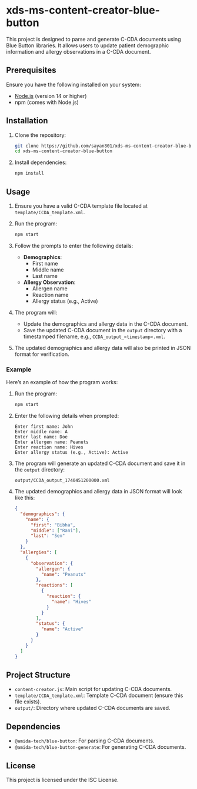 # xds-ms-content-creator-blue-button

This project is designed to parse and generate C-CDA documents using Blue Button libraries. It allows users to update patient demographic information and allergy observations in a C-CDA document.

## Prerequisites

Ensure you have the following installed on your system:

- [Node.js](https://nodejs.org/) (version 14 or higher)
- npm (comes with Node.js)

## Installation

1. Clone the repository:

   ```bash
   git clone https://github.com/sayan801/xds-ms-content-creator-blue-button.git
   cd xds-ms-content-creator-blue-button
   ```

2. Install dependencies:
   ```bash
   npm install
   ```

## Usage

1. Ensure you have a valid C-CDA template file located at `template/CCDA_template.xml`.

2. Run the program:

   ```bash
   npm start
   ```

3. Follow the prompts to enter the following details:

   - **Demographics**:
     - First name
     - Middle name
     - Last name
   - **Allergy Observation**:
     - Allergen name
     - Reaction name
     - Allergy status (e.g., Active)

4. The program will:

   - Update the demographics and allergy data in the C-CDA document.
   - Save the updated C-CDA document in the `output` directory with a timestamped filename, e.g., `CCDA_output_<timestamp>.xml`.

5. The updated demographics and allergy data will also be printed in JSON format for verification.

### Example

Here’s an example of how the program works:

1. Run the program:

   ```bash
   npm start
   ```

2. Enter the following details when prompted:

   ```
   Enter first name: John
   Enter middle name: A
   Enter last name: Doe
   Enter allergen name: Peanuts
   Enter reaction name: Hives
   Enter allergy status (e.g., Active): Active
   ```

3. The program will generate an updated C-CDA document and save it in the `output` directory:

   ```
   output/CCDA_output_1740451200000.xml
   ```

4. The updated demographics and allergy data in JSON format will look like this:
   ```json
   {
     "demographics": {
       "name": {
         "first": "Bibha",
         "middle": ["Rani"],
         "last": "Sen"
       }
     },
     "allergies": [
       {
         "observation": {
           "allergen": {
             "name": "Peanuts"
           },
           "reactions": [
             {
               "reaction": {
                 "name": "Hives"
               }
             }
           ],
           "status": {
             "name": "Active"
           }
         }
       }
     ]
   }
   ```

## Project Structure

- `content-creator.js`: Main script for updating C-CDA documents.
- `template/CCDA_template.xml`: Template C-CDA document (ensure this file exists).
- `output/`: Directory where updated C-CDA documents are saved.

## Dependencies

- `@amida-tech/blue-button`: For parsing C-CDA documents.
- `@amida-tech/blue-button-generate`: For generating C-CDA documents.

## License

This project is licensed under the ISC License.
